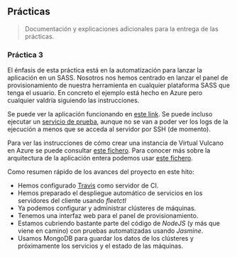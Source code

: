 
Prácticas
---------

> Documentación y explicaciones adicionales para la entrega de las prácticas.

### Práctica 3

El énfasis de esta práctica está en la automatización para lanzar la aplicación en un SASS. Nosotros nos hemos centrado en lanzar el panel de provisionamiento de nuestra herramienta en cualquier plataforma SASS que tenga el usuario. En concreto el ejemplo está hecho en Azure pero cualquier valdría siguiendo las instrucciones.

Se puede ver la aplicación funcionando en [este link](http://137.117.145.58/). Se puede incluso ejecutar un [servicio de prueba](example-service.md), aunque no se van a poder ver los logs de la ejecución a menos que se acceda al servidor por SSH (de momento).

Para ver las instrucciones de cómo crear una instancia de Virtual Vulcano en Azure se puede consultar [este fichero](azure-setup.md). Para conocer más sobre la arquitectura de la aplicación entera podemos usar [este fichero](arquitecture.md).

Como resumen rápido de los avances del proyecto en este hito:

 - Hemos configurado [Travis](https://travis-ci.org/ernestoalejo/virtual-vulcano) como servidor de CI.
 - Hemos preparado el despliegue automático de servicios en los servidores del cliente usando *fleetctl*
 - Ya podemos configurar y administrar clústeres de máquinas.
 - Tenemos una interfaz web para el panel de provisionamiento.
 - Estamos cubriendo bastante parte del código de *NodeJS* (y más que viene en camino) con pruebas automatizadas usando *Jasmine*.
 - Usamos MongoDB para guardar los datos de los clústeres y próximamente los servicios y el estado de las máquinas.
